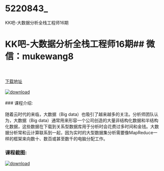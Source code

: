 # 5220843_
KK吧-大数据分析全栈工程师16期
# KK吧-大数据分析全栈工程师16期## 微信：mukewang8
<br/></br>[下载地址](http://www.36tz.cn/article/5220843 "下载地址")
<br/></br>[![download](http://36tz.cn/muke_img/2021_08_1-56-300x179.png "下载地址")](http://www.36tz.cn/article/5220843 "下载地址")
<br/></br>### 课程介绍:<br/></br>随着云时代的来临，大数据（Big data）也吸引了越来越多的关注。分析师团队认为，大数据（Big data）通常用来形容一个公司创造的大量非结构化数据和半结构化数据，这些数据在下载到关系型数据库用于分析时会花费过多时间和金钱。大数据分析常和云计算联系到一起，因为实时的大型数据集分析需要像MapReduce一样的框架来向数十、数百或甚至数千的电脑分配工作。

### 课程截图:
[![download](http://36tz.cn/muke_img/2021_08_2-56.png "下载地址")](http://www.36tz.cn/article/5220843 "下载地址")

